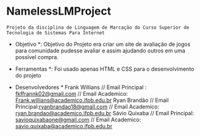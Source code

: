 # NamelessLMProject


	Projeto da disciplina de Linguagem de Marcação do Curso Superior de Tecnologia de Sistemas Para Internet

* Objetivo *: 
	Objetivo do Projeto era criar um site de avaliação de jogos para comunidade pudesse avaliar e assim ajudando outros em uma possivel compra.

* Ferramentas *:
	Foi usado apenas HTML e CSS para o desenvolvimento do projeto


* Desenvolvedores *
Frank Willians // Email Principal : fkffrannk02@gmail.com // Email Academico: Frank.willians@academico.ifpb.edu.br
Ryan Brandão // Email Principal:ryanbrandao18@gmail.com // Email Academico: ryan.brandao@academico.ifpb.edu.br
Sávio Quixaba // Email Principal:  savioquixabaone@gmail.com // Email Academico: savio.quixaba@academico.ifpb.edu.br
		

